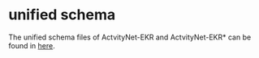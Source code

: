 # unified schema

The unified schema files of ActvityNet-EKR and ActvityNet-EKR* can be found in [here](https://github.com/SDM-TIB/Video-Entity-Linking/tree/main/rml_mapping).
